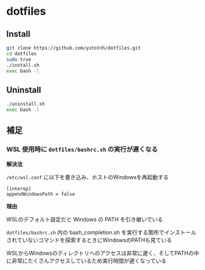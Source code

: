 # dotfiles

## Install

```bash
git clone https://github.com/yutotnh/dotfiles.git
cd dotfiles
sudo true
./install.sh
exec bash -l
```

## Uninstall

```bash
./uninstall.sh
exec bash -l
```

## 補足

### WSL 使用時に `dotfiles/bashrc.sh` の実行が遅くなる

__解決法__

`/etc/wsl.conf` に以下を書き込み、ホストのWindowsを再起動する

```text:/etc/wsl.comf
[interop]
appendWindowsPath = false
```

__理由__

WSLのデフォルト設定だと Windows の PATH を引き継いでいる

`dotfiles/bashrc.sh` 内の bash_completion.sh を実行する箇所でインストールされていないコマンドを探索するときにWindowsのPATHも見ている

WSLからWindowsのディレクトリへのアクセスは非常に遅く、そしてPATHの中に非常にたくさんアクセスしているため実行時間が遅くなっている
